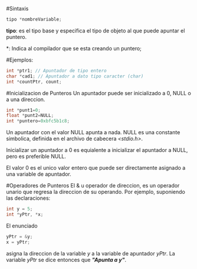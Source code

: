 #Sintaxis
```C
tipo *nombreVariable;
```
**tipo**: es el tipo base y especifica el tipo de objeto al que puede apuntar el puntero.

*: Indica al compilador que se esta creando un puntero;

#Ejemplos:
```C
int *ptr1; // Apuntador de tipo entero
char *cad1; // Apuntador a dato tipo caracter (char)
int *countPtr, count;
```

#Inicializacion de Punteros
Un apuntador puede ser inicializado a 0, NULL o a una direccion.
```C
int *punt1=0;
float *punt2=NULL;
int *puntero=0xbfc5b1c8;
```

Un apuntador con el valor NULL apunta a nada. NULL es una constante simbolica, definida en el archivo de cabecera _<stdio.h>_.

Inicializar un apuntador a 0 es equialente a inicializar el apuntador a NULL, pero es preferible NULL.

El valor 0 es el unico valor entero que puede ser directamente asignado a una variable de apuntador.

#Operadores de Punteros
El & u operador de direccion, es un operador unario que regresa la direccion de su operando. Por ejemplo, suponiendo las declaraciones:
```C
int y = 5;
int *yPtr, *x;
```

El enunciado
```C
yPtr = &y;
x = yPtr;
```
asigna la direccion de la variable _y_ a la variable de apuntador _yPtr_. La variable _yPtr_ se dice entonces que _**"Apunta a y"**_.
